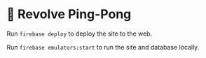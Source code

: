 # 🏓 Revolve Ping-Pong

Run `firebase deploy` to deploy the site to the web.

Run `firebase emulators:start` to run the site and database locally.
